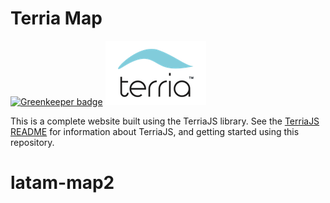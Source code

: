 Terria Map
==========

[![Greenkeeper badge](https://badges.greenkeeper.io/TerriaJS/TerriaMap.svg)](https://greenkeeper.io/)
![Terria logo](terria-logo.png "Terria logo")

This is a complete website built using the TerriaJS library. See the [TerriaJS README](https://github.com/TerriaJS/TerriaJS) for information about TerriaJS, and getting started using this repository.
# latam-map2
